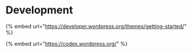 # Development

{% embed url="https://developer.wordpress.org/themes/getting-started/" %}

{% embed url="https://codex.wordpress.org/" %}



